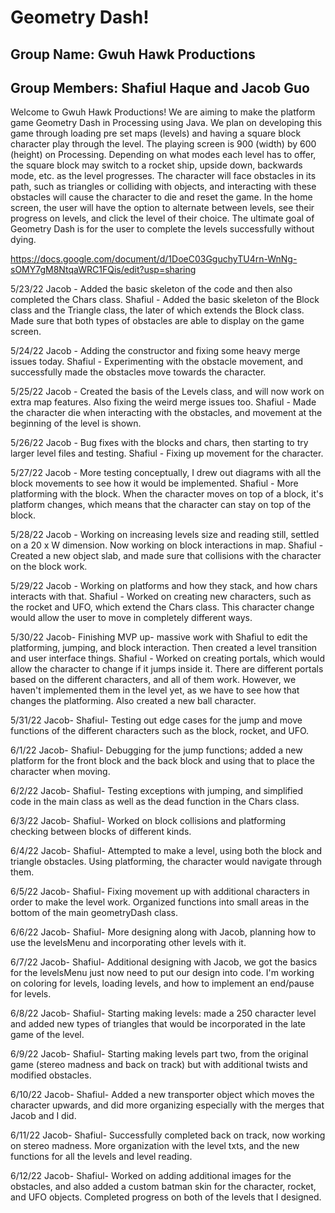 # Geometry Dash!

## Group Name: Gwuh Hawk Productions
## Group Members: Shafiul Haque and Jacob Guo

Welcome to Gwuh Hawk Productions! We are aiming to make the platform game Geometry Dash in Processing using Java. We plan on developing this game through loading pre set maps (levels) and having a square block character play through the level. The playing screen is 900 (width) by 600 (height) on Processing. Depending on what modes each level has to offer, the square block may switch to a rocket ship, upside down, backwards mode, etc. as the level progresses. The character will face obstacles in its path, such as triangles or colliding with objects, and interacting with these obstacles will cause the character to die and reset the game. In the home screen, the user will have the option to alternate between levels, see their progress on levels, and click the level of their choice. The ultimate goal of Geometry Dash is for the user to complete the levels successfully without dying.

https://docs.google.com/document/d/1DoeC03GguchyTU4rn-WnNg-sOMY7gM8NtqaWRC1FQis/edit?usp=sharing

5/23/22
Jacob - Added the basic skeleton of the code and then also completed the Chars class.
Shafiul - Added the basic skeleton of the Block class and the Triangle class, the later of which extends the Block class. Made sure that both types of obstacles are able to display on the game screen.

5/24/22
Jacob - Adding the constructor and fixing some heavy merge issues today.
Shafiul - Experimenting with the obstacle movement, and successfully made the obstacles move towards the character.

5/25/22
Jacob - Created the basis of the Levels class, and will now work on extra map features. Also fixing the weird merge issues too.
Shafiul - Made the character die when interacting with the obstacles, and movement at the beginning of the level is shown.

5/26/22
Jacob - Bug fixes with the blocks and chars, then starting to try larger level files and testing.
Shafiul - Fixing up movement for the character.

5/27/22
Jacob - More testing conceptually, I drew out diagrams with all the block movements to see how it would be implemented.
Shafiul - More platforming with the block. When the character moves on top of a block, it's platform changes, which means that the character can stay on top of the block.

5/28/22
Jacob - Working on increasing levels size and reading still, settled on a 20 x W dimension. Now working on block interactions in map.
Shafiul - Created a new object slab, and made sure that collisions with the character on the block work.

5/29/22
Jacob - Working on platforms and how they stack, and how chars interacts with that.
Shafiul - Worked on creating new characters, such as the rocket and UFO, which extend the Chars class. This character change would allow the user to move in completely different ways.

5/30/22
Jacob- Finishing MVP up- massive work with Shafiul to edit the platforming, jumping, and block interaction. Then created a level transition and user interface things.
Shafiul - Worked on creating portals, which would allow the character to change if it jumps inside it. There are different portals based on the different characters, and all of them work. However, we haven't implemented them in the level yet, as we have to see how that changes the platforming. Also created a new ball character.

5/31/22
Jacob-
Shafiul- Testing out edge cases for the jump and move functions of the different characters such as the block, rocket, and UFO.

6/1/22
Jacob-
Shafiul- Debugging for the jump functions; added a new platform for the front block and the back block and using that to place the character when moving.

6/2/22
Jacob-
Shafiul- Testing exceptions with jumping, and simplified code in the main class as well as the dead function in the Chars class.

6/3/22
Jacob-
Shafiul- Worked on block collisions and platforming checking between blocks of different kinds.

6/4/22
Jacob-
Shafiul- Attempted to make a level, using both the block and triangle obstacles. Using platforming, the character would navigate through them.

6/5/22
Jacob-
Shafiul- Fixing movement up with additional characters in order to make the level work. Organized functions into small areas in the bottom of the main geometryDash class.

6/6/22
Jacob-
Shafiul- More designing along with Jacob, planning how to use the levelsMenu and incorporating other levels with it.

6/7/22
Jacob-
Shafiul- Additional designing with Jacob, we got the basics for the levelsMenu just now need to put our design into code. I'm working on coloring for levels, loading levels, and how to implement an end/pause for levels.

6/8/22
Jacob-
Shafiul- Starting making levels: made a 250 character level and added new types of triangles that would be incorporated in the late game of the level.

6/9/22
Jacob-
Shafiul- Starting making levels part two, from the original game (stereo madness and back on track) but with additional twists and modified obstacles.

6/10/22
Jacob-
Shafiul- Added a new transporter object which moves the character upwards, and did more organizing especially with the merges that Jacob and I did.

6/11/22
Jacob-
Shafiul- Successfully completed back on track, now working on stereo madness. More organization with the level txts, and the new functions for all the levels and level reading.

6/12/22
Jacob-
Shafiul- Worked on adding additional images for the obstacles, and also added a custom batman skin for the character, rocket, and UFO objects. Completed progress on both of the levels that I designed.

